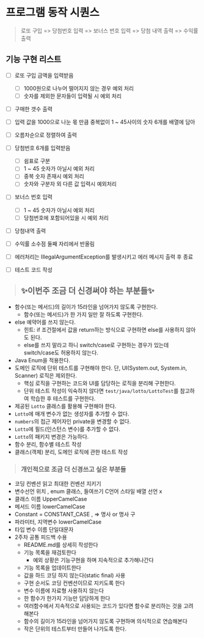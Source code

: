 # 프로그램 동작 시퀀스
> 로또 구입 => 당첨번호 입력 => 보너스 번호 입력 => 당첨 내역 출력 => 수익률 출력

## 기능 구현 리스트
- [ ]  로또 구입 금액을 입력받음
    - [ ]  1000원으로 나누어 떨어지지 않는 경우 예외 처리
    - [ ] 숫자를 제외한 문자들이 입력될 시 예외 처리
- [ ]  구매한 갯수 출력
- [ ]  입력 값을 1000으로 나눈 몫 만큼 중복없이 1 ~ 45사이의 숫자 6개를 배열에 담아
- [ ]  오름차순으로 정렬하여 출력
- [ ]  당첨번호 6개를 입력받음
    - [ ]  쉼표로 구분
    - [ ]  1 ~ 45 숫자가 아닐시 예외 처리
    - [ ]  중복 숫자 존재시 예외 처리
    - [ ]  숫자와 구분자 외 다른 값 입력시 예외처리
- [ ]  보너스 번호 입력
    - [ ]  1 ~ 45 숫자가 아닐시 예외 처리
    - [ ] 당첨번호에 포함되어있을 시 예외 처리
- [ ]  당첨내역 출력
- [ ]  수익률 소수점 둘째 자리에서 반올림
- [ ]  에러처리는 IllegalArgumentException를 발생시키고 에러 메시지 출력 후 종료
- [ ]  테스트 코드 작성


> ## ✨이번주 조금 더 신경써야 하는 부분들✨
- 함수(또는 메서드)의 길이가 15라인을 넘어가지 않도록 구현한다.
    - 함수(또는 메서드)가 한 가지 일만 잘 하도록 구현한다.
- else 예약어를 쓰지 않는다.
    - 힌트: if 조건절에서 값을 return하는 방식으로 구현하면 else를 사용하지 않아도 된다.
    - else를 쓰지 말라고 하니 switch/case로 구현하는 경우가 있는데 switch/case도 허용하지 않는다.
- Java Enum을 적용한다.
- 도메인 로직에 단위 테스트를 구현해야 한다. 단, UI(System.out, System.in, Scanner) 로직은 제외한다.
    - 핵심 로직을 구현하는 코드와 UI를 담당하는 로직을 분리해 구현한다.
    - 단위 테스트 작성이 익숙하지 않다면 `test/java/lotto/LottoTest`를 참고하여 학습한 후 테스트를 구현한다.
- 제공된 `Lotto` 클래스를 활용해 구현해야 한다.
- `Lotto`에 매개 변수가 없는 생성자를 추가할 수 없다.
- `numbers`의 접근 제어자인 private을 변경할 수 없다.
- `Lotto`에 필드(인스턴스 변수)를 추가할 수 없다.
- `Lotto`의 패키지 변경은 가능하다.
- 함수 분리, 함수별 테스트 작성
- 클래스(객체) 분리, 도메인 로직에 관한 테스트 작성

> ### 개인적으로 조금 더 신경쓰고 싶은 부분들
- 코딩 컨벤션 읽고 최대한 컨벤션 지키기
- 변수선언 위치 , enum 클래스, 들여쓰기 C언어 스타일 배열 선언 x
- 클래스 이름 UpperCamelCase
- 메서드 이름 lowerCamelCase
- Constant = CONSTANT_CASE , ⇒ 명사 or 명사 구
- 파라미터, 지역변수 lowerCamelCase
- 타입 변수 이름 단일대문자
- 2주차 공통 피드백 수용
    - README.md를 상세히 작성한다
    - 기능 목록을 재검토한다
        - 예외 상황은 기능구현을 하며 지속적으로 추가해나간다
    - 기능 목록을 업데이트한다
    - 값을 하드 코딩 하지 않는다(static final) 사용
    - 구현 순서도 코딩 컨벤션이므로 지키도록 한다
    - 변수 이름에 자료형 사용하지 않는다
    - 한 함수가 한가지 기능만 담당하게 한다
    - 여러함수에서 지속적으로 사용되는 코드가 있다면 함수로 분리하는 것을 고려해본다
    - 함수의 길이가 15라인을 넘어가지 않도록 구현하며 의식적으로 연습해본다
    - 작은 단위의 테스트부터 만들어 나가도록 한다.